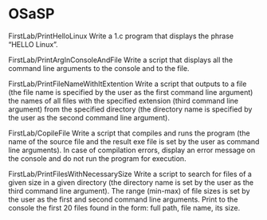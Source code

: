 # OSaSP

FirstLab/PrintHelloLinux
Write a 1.c program that displays the phrase “HELLO Linux”.

FirstLab/PrintArgInConsoleAndFile
Write a script that displays all the command line arguments 
to the console and to the file.

FirstLab/PrintFileNameWithItExtention
Write a script that outputs to a file (the file name is specified 
by the user as the first command line argument) the names of all 
files with the specified extension (third command line argument) 
from the specified directory (the directory name is specified by 
the user as the second command line argument).

FirstLab/CopileFile
Write a script that compiles and runs the program (the name of 
the source file and the result exe file is set by the user as 
command line arguments). In case of compilation errors, display 
an error message on the console and do not run the program for execution.

FirstLab/PrintFilesWithNecessarySize
Write a script to search for files of a given size in a given directory 
(the directory name is set by the user as the third command line argument). 
The range (min-max) of file sizes is set by the user as the first and second 
command line arguments. Print to the console the first 20 files found 
in the form: full path, file name, its size.
